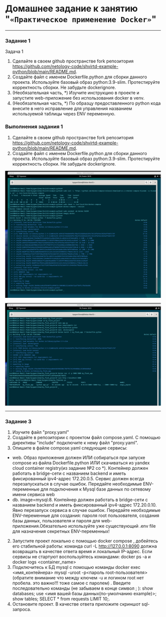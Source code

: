 # Домашнее задание к занятию "`«Практическое применение Docker»`"   

---

### Задание 1

Задача 1
1) Сделайте в своем github пространстве fork репозитория https://github.com/netology-code/shvirtd-example-python/blob/main/README.md.  
2) Создайте файл с именем Dockerfile.python для сборки данного проекта. Используйте базовый образ python:3.9-slim. Протестируйте корректность сборки. Не забудьте dockerignore.  
3) (Необязательная часть, *) Изучите инструкцию в проекте и запустите web-приложение без использования docker в venv.
4) (Необязательная часть, *) По образцу предоставленного python кода внесите в него исправление для управления названием используемой таблицы через ENV переменную.  

### Выполнения задания 1

1) Сделайте в своем github пространстве fork репозитория https://github.com/netology-code/shvirtd-example-python/blob/main/README.md.  
2) Создайте файл с именем Dockerfile.python для сборки данного проекта. Используйте базовый образ python:3.9-slim. Протестируйте корректность сборки. Не забудьте dockerignore.

![image.jpg](https://github.com/Byzgaev-I/Docker-Practice/blob/main/1-1.png)

![image.jpg](https://github.com/Byzgaev-I/Docker-Practice/blob/main/1-2.png)

----

### Задание 3

1) Изучите файл "proxy.yaml"  
2) Создайте в репозитории с проектом файл compose.yaml. С помощью директивы "include" подключите к нему файл "proxy.yaml".  
3) Опишите в файле compose.yaml следующие сервисы:  
- web. Образ приложения должен ИЛИ собираться при запуске compose из файла Dockerfile.python ИЛИ скачиваться из yandex cloud container registry(из задание №2 со *). Контейнер должен работать в bridge-сети с названием backend и иметь фиксированный ipv4-адрес 172.20.0.5. Сервис должен всегда перезапускаться в случае ошибок. Передайте необходимые ENV-переменные для подключения к Mysql базе данных по сетевому имени сервиса web
- db. image=mysql:8. Контейнер должен работать в bridge-сети с названием backend и иметь фиксированный ipv4-адрес 172.20.0.10. Явно перезапуск сервиса в случае ошибок. Передайте необходимые ENV-переменные для создания: пароля root пользователя, создания базы данных, пользователя и пароля для web-приложения.Обязательно используйте уже существующий .env file для назначения секретных ENV-переменных!
2) Запустите проект локально с помощью docker compose , добейтесь его стабильной работы: команда curl -L http://127.0.0.1:8090 должна возвращать в качестве ответа время и локальный IP-адрес. Если сервисы не стартуют воспользуйтесь командами: docker ps -a  и docker logs <container_name>
3) Подключитесь к БД mysql с помощью команды docker exec <имя_контейнера> mysql -uroot -p<пароль root-пользователя>(обратите внимание что между ключем -u и логином root нет пробела. это важно!!! тоже самое с паролем) . Введите последовательно команды (не забываем в конце символ ; ): show databases; use <имя вашей базы данных(по-умолчанию example)>; show tables; SELECT * from requests LIMIT 10;.
4) Остановите проект. В качестве ответа приложите скриншот sql-запроса.
